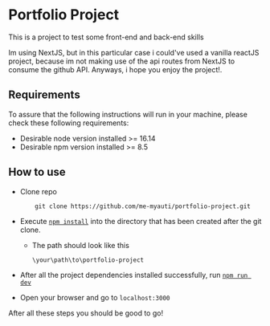 # Portfolio Project

This is a project to test some front-end and back-end skills

Im using NextJS, but in this particular case i could've used a vanilla reactJS project, because im not making use of the api routes from NextJS to consume the github API. Anyways, i hope you enjoy the project!.

## Requirements

To assure that the following instructions will run in your machine, please check these following requirements: 

* Desirable node version installed >= 16.14
* Desirable npm version installed >= 8.5

## How to use
* Clone repo 
    ```
        git clone https://github.com/me-myauti/portfolio-project.git
    ```
* Execute [`npm install`](https://docs.npmjs.com/cli/v6/commands/npm-install) into the directory that has been created after the git clone.
    * The path should look like this
        ```
        \your\path\to\portfolio-project
        ```

* After all the project dependencies installed successfully, run [`npm run dev`](https://nextjs.org/learn/basics/create-nextjs-app/setup)

* Open your browser and go to ```localhost:3000```

After all these steps you should be good to go!
